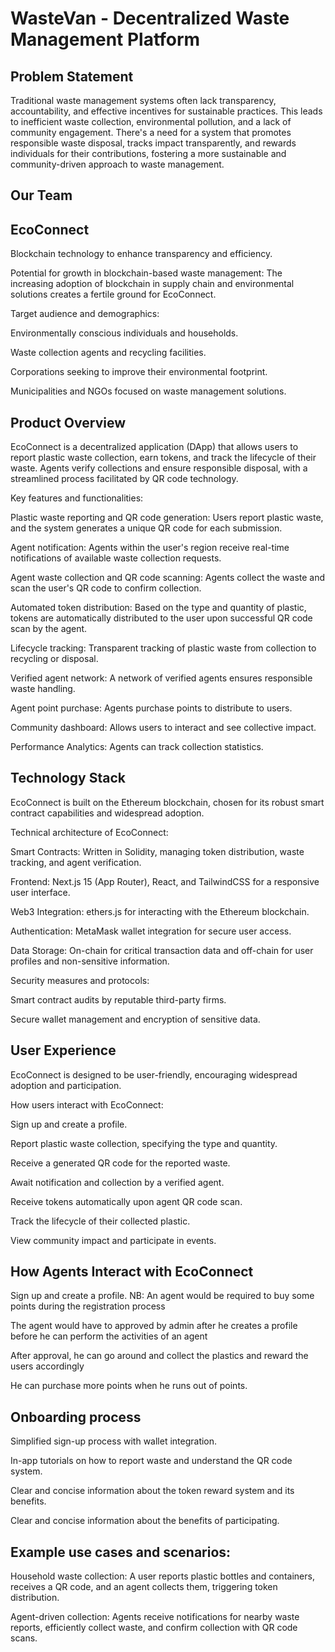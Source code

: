 # WasteVan - Decentralized Waste Management Platform

## Problem Statement

Traditional waste management systems often lack transparency, accountability, and effective incentives for sustainable practices. This leads to inefficient waste collection, environmental pollution, and a lack of community engagement. There's a need for a system that promotes responsible waste disposal, tracks impact transparently, and rewards individuals for their contributions, fostering a more sustainable and community-driven approach to waste management.

## Our Team

## EcoConnect

Blockchain technology to enhance transparency and efficiency. 

Potential for growth in blockchain-based waste management: The increasing adoption of blockchain in supply chain and environmental solutions creates a fertile ground for EcoConnect. 

Target audience and demographics:  

Environmentally conscious individuals and households. 

Waste collection agents and recycling facilities. 

Corporations seeking to improve their environmental footprint. 

Municipalities and NGOs focused on waste management solutions. 

## Product Overview 

EcoConnect is a decentralized application (DApp) that allows users to report plastic waste collection, earn tokens, and track the lifecycle of their waste. Agents verify collections and ensure responsible disposal, with a streamlined process facilitated by QR code technology. 

 

Key features and functionalities:  

Plastic waste reporting and QR code generation: Users report plastic waste, and the system generates a unique QR code for each submission. 

Agent notification: Agents within the user's region receive real-time notifications of available waste collection requests. 

Agent waste collection and QR code scanning: Agents collect the waste and scan the user's QR code to confirm collection. 

Automated token distribution: Based on the type and quantity of plastic, tokens are automatically distributed to the user upon successful QR code scan by the agent. 

Lifecycle tracking: Transparent tracking of plastic waste from collection to recycling or disposal. 

Verified agent network: A network of verified agents ensures responsible waste handling. 

Agent point purchase: Agents purchase points to distribute to users. 

Community dashboard: Allows users to interact and see collective impact. 

Performance Analytics: Agents can track collection statistics. 

 

## Technology Stack 
EcoConnect is built on the Ethereum blockchain, chosen for its robust smart contract capabilities and widespread adoption. 

Technical architecture of EcoConnect:  

Smart Contracts: Written in Solidity, managing token distribution, waste tracking, and agent verification. 

Frontend: Next.js 15 (App Router), React, and TailwindCSS for a responsive user interface. 

Web3 Integration: ethers.js for interacting with the Ethereum blockchain. 

Authentication: MetaMask wallet integration for secure user access. 

Data Storage: On-chain for critical transaction data and off-chain for user profiles and non-sensitive information. 

Security measures and protocols:  

Smart contract audits by reputable third-party firms. 

Secure wallet management and encryption of sensitive data. 

 

## User Experience 

EcoConnect is designed to be user-friendly, encouraging widespread adoption and participation. 

How users interact with EcoConnect:  

Sign up and create a profile. 

Report plastic waste collection, specifying the type and quantity. 

Receive a generated QR code for the reported waste. 

Await notification and collection by a verified agent. 

Receive tokens automatically upon agent QR code scan. 

Track the lifecycle of their collected plastic. 

View community impact and participate in events. 

## How Agents Interact with EcoConnect 

Sign up and create a profile. NB: An agent would be required to buy some points during the registration process 

The agent would have to approved by admin after he creates a profile before he can perform the activities of an agent 

After approval, he can go around and collect the plastics and reward the users accordingly 

He can purchase more points when he runs out of points. 

## Onboarding process  

Simplified sign-up process with wallet integration. 

In-app tutorials on how to report waste and understand the QR code system. 

Clear and concise information about the token reward system and its benefits. 

Clear and concise information about the benefits of participating. 

## Example use cases and scenarios:  

Household waste collection: A user reports plastic bottles and containers, receives a QR code, and an agent collects them, triggering token distribution. 

Agent-driven collection: Agents receive notifications for nearby waste reports, efficiently collect waste, and confirm collection with QR code scans. 



